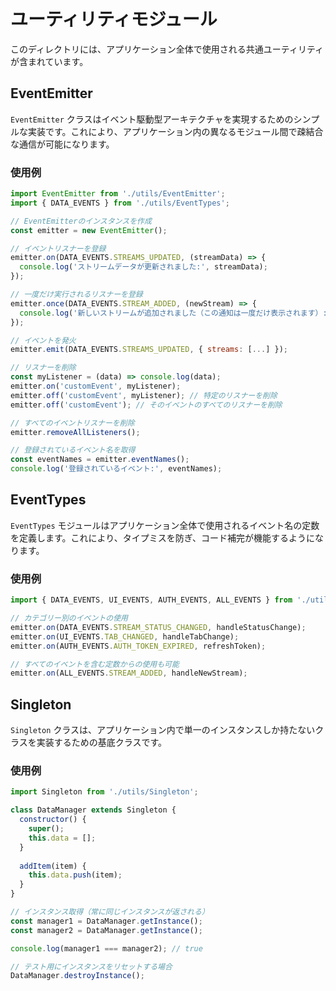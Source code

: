 # ユーティリティモジュール

このディレクトリには、アプリケーション全体で使用される共通ユーティリティが含まれています。

## EventEmitter

`EventEmitter` クラスはイベント駆動型アーキテクチャを実現するためのシンプルな実装です。これにより、アプリケーション内の異なるモジュール間で疎結合な通信が可能になります。

### 使用例

```javascript
import EventEmitter from './utils/EventEmitter';
import { DATA_EVENTS } from './utils/EventTypes';

// EventEmitterのインスタンスを作成
const emitter = new EventEmitter();

// イベントリスナーを登録
emitter.on(DATA_EVENTS.STREAMS_UPDATED, (streamData) => {
  console.log('ストリームデータが更新されました:', streamData);
});

// 一度だけ実行されるリスナーを登録
emitter.once(DATA_EVENTS.STREAM_ADDED, (newStream) => {
  console.log('新しいストリームが追加されました（この通知は一度だけ表示されます）:', newStream);
});

// イベントを発火
emitter.emit(DATA_EVENTS.STREAMS_UPDATED, { streams: [...] });

// リスナーを削除
const myListener = (data) => console.log(data);
emitter.on('customEvent', myListener);
emitter.off('customEvent', myListener); // 特定のリスナーを削除
emitter.off('customEvent'); // そのイベントのすべてのリスナーを削除

// すべてのイベントリスナーを削除
emitter.removeAllListeners();

// 登録されているイベント名を取得
const eventNames = emitter.eventNames();
console.log('登録されているイベント:', eventNames);
```

## EventTypes

`EventTypes` モジュールはアプリケーション全体で使用されるイベント名の定数を定義します。これにより、タイプミスを防ぎ、コード補完が機能するようになります。

### 使用例

```javascript
import { DATA_EVENTS, UI_EVENTS, AUTH_EVENTS, ALL_EVENTS } from './utils/EventTypes';

// カテゴリー別のイベントの使用
emitter.on(DATA_EVENTS.STREAM_STATUS_CHANGED, handleStatusChange);
emitter.on(UI_EVENTS.TAB_CHANGED, handleTabChange);
emitter.on(AUTH_EVENTS.AUTH_TOKEN_EXPIRED, refreshToken);

// すべてのイベントを含む定数からの使用も可能
emitter.on(ALL_EVENTS.STREAM_ADDED, handleNewStream);
```

## Singleton

`Singleton` クラスは、アプリケーション内で単一のインスタンスしか持たないクラスを実装するための基底クラスです。

### 使用例

```javascript
import Singleton from './utils/Singleton';

class DataManager extends Singleton {
  constructor() {
    super();
    this.data = [];
  }
  
  addItem(item) {
    this.data.push(item);
  }
}

// インスタンス取得（常に同じインスタンスが返される）
const manager1 = DataManager.getInstance();
const manager2 = DataManager.getInstance();

console.log(manager1 === manager2); // true

// テスト用にインスタンスをリセットする場合
DataManager.destroyInstance();
```
